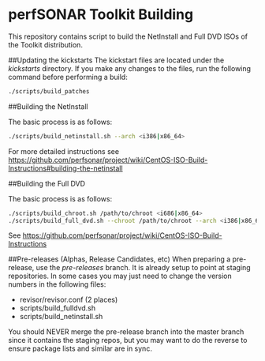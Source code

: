 # perfSONAR Toolkit Building

This repository contains script to build the NetInstall and Full DVD ISOs of the Toolkit distribution.

##Updating the kickstarts
The kickstart files are located under the *kickstarts* directory. If you make any changes to the files, run the following command before performing a build:

```bash
./scripts/build_patches
```


##Building the NetInstall

The basic process is as follows:

```bash
./scripts/build_netinstall.sh --arch <i386|x86_64>
```

For more detailed instructions see https://github.com/perfsonar/project/wiki/CentOS-ISO-Build-Instructions#building-the-netinstall

##Building the Full DVD

The basic process is as follows:

```bash
./scripts/build_chroot.sh /path/to/chroot <i686|x86_64>
./scripts/build_full_dvd.sh --chroot /path/to/chroot --arch <i386|x86_64>
```

See https://github.com/perfsonar/project/wiki/CentOS-ISO-Build-Instructions

##Pre-releases (Alphas, Release Candidates, etc)
When preparing a pre-release, use the *pre-releases* branch. It is already setup to point at staging repositories. In some cases you may just need to change the version numbers in the following files:
* revisor/revisor.conf (2 places)
* scripts/build_fulldvd.sh
* scripts/build_netinstall.sh

You should NEVER merge the pre-release branch into the master branch since it contains the staging repos, but you may want to do the reverse to ensure package lists and similar are in sync.


